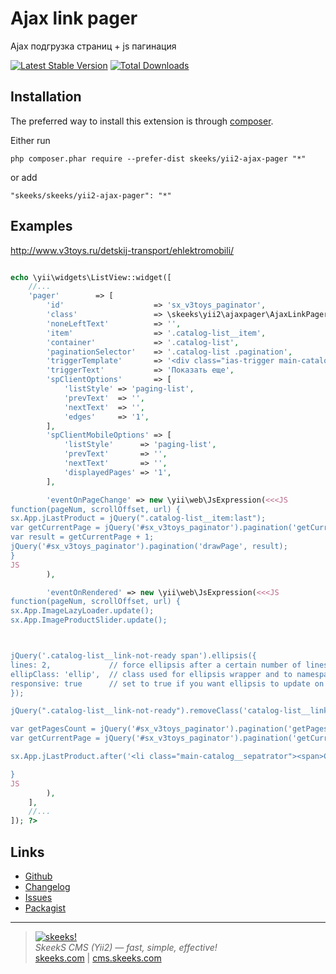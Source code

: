 Ajax link pager
===========================

Ajax подгрузка страниц + js пагинация

[![Latest Stable Version](https://img.shields.io/packagist/v/skeeks/yii2-ajax-pager.svg)](https://packagist.org/packages/skeeks/yii2-ajax-pager)
[![Total Downloads](https://img.shields.io/packagist/dt/skeeks/yii2-ajax-pager.svg)](https://packagist.org/packages/skeeks/yii2-ajax-pager)


Installation
------------

The preferred way to install this extension is through [composer](http://getcomposer.org/download/).

Either run

```
php composer.phar require --prefer-dist skeeks/yii2-ajax-pager "*"
```

or add

```
"skeeks/skeeks/yii2-ajax-pager": "*"
```

Examples
--------

http://www.v3toys.ru/detskij-transport/ehlektromobili/

```php

echo \yii\widgets\ListView::widget([
    //...
    'pager'        => [
        'id'                    => 'sx_v3toys_paginator',
        'class'                 => \skeeks\yii2\ajaxpager\AjaxLinkPager::class,
        'noneLeftText'          => '',
        'item'                  => '.catalog-list__item',
        'container'             => '.catalog-list',
        'paginationSelector'    => '.catalog-list .pagination',
        'triggerTemplate'       => '<div class="ias-trigger main-catalog__btn"><a class="btn btn-grey btn-lg">{text}</a></div>',
        'triggerText'           => 'Показать еще',
        'spClientOptions'       => [
            'listStyle' => 'paging-list',
            'prevText'  => '',
            'nextText'  => '',
            'edges'     => '1',
        ],
        'spClientMobileOptions' => [
            'listStyle'      => 'paging-list',
            'prevText'       => '',
            'nextText'       => '',
            'displayedPages' => '1',
        ],

        'eventOnPageChange' => new \yii\web\JsExpression(<<<JS
function(pageNum, scrollOffset, url) {
sx.App.jLastProduct = jQuery(".catalog-list__item:last");
var getCurrentPage = jQuery('#sx_v3toys_paginator').pagination('getCurrentPage');
var result = getCurrentPage + 1;
jQuery('#sx_v3toys_paginator').pagination('drawPage', result);
}
JS
        ),

        'eventOnRendered' => new \yii\web\JsExpression(<<<JS
function(pageNum, scrollOffset, url) {
sx.App.ImageLazyLoader.update();
sx.App.ImageProductSlider.update();



jQuery('.catalog-list__link-not-ready span').ellipsis({
lines: 2,             // force ellipsis after a certain number of lines. Default is 'auto'
ellipClass: 'ellip',  // class used for ellipsis wrapper and to namespace ellip line
responsive: true      // set to true if you want ellipsis to update on window resize. Default is false
});

jQuery(".catalog-list__link-not-ready").removeClass('catalog-list__link-not-ready');

var getPagesCount = jQuery('#sx_v3toys_paginator').pagination('getPagesCount');
var getCurrentPage = jQuery('#sx_v3toys_paginator').pagination('getCurrentPage');

sx.App.jLastProduct.after('<li class="main-catalog__sepatrator"><span>Страница ' + getCurrentPage + ' из ' + getPagesCount + '</span></li>');

}
JS
        ),
    ],
    //...
]); ?>

```

Links
----------
* [Github](https://github.com/skeeks-semenov/skeeks/yii2-ajax-pager)
* [Changelog](https://github.com/skeeks-semenov/skeeks/yii2-ajax-pager/blob/master/CHANGELOG.md)
* [Issues](https://github.com/skeeks-semenov/skeeks/yii2-ajax-pager/issues)
* [Packagist](https://packagist.org/packages/skeeks/skeeks/yii2-ajax-pager)

___

> [![skeeks!](https://skeeks.com/img/logo/logo-no-title-80px.png)](https://skeeks.com)  
<i>SkeekS CMS (Yii2) — fast, simple, effective!</i>  
[skeeks.com](https://skeeks.com) | [cms.skeeks.com](https://cms.skeeks.com)


